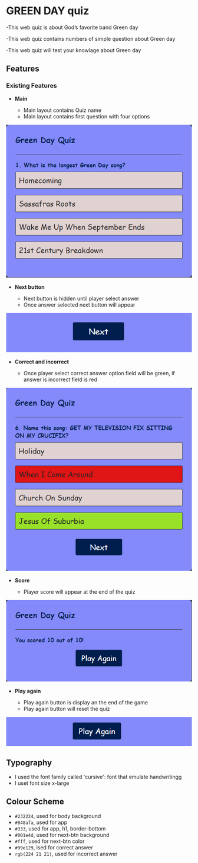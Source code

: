 # GREEN DAY quiz

   -This web quiz is about God’s favorite band Green day

   -This web quiz contains numbers of simple question about Green day

   -This web quiz will test your knowlage about Green day

## Features

### Existing Features

- __Main__

   - Main layout contains Quiz name
   - Main layout contains first question with four options

![MainImage](assets/images/MainImage.png)

- __Next button__

  - Next button is hidden until player select answer
  - Once answer selected next button will appear

![Next](assets/images/Next.png)

- __Correct and incorrect__

  - Once player select correct answer option field will be green, if answer is incorrect field is red
 
![correct-incorrect](assets/images/correct-incorrect.png)

- __Score__

  - Player score will appear at the end of the quiz
 
![Score](assets/images/Score.png)

- __Play again__

   - Play again button is display an the end of the game
   - Play again button will reset the quiz
 
![PlayAgain](assets/images/PlayAgain.png)

## Typography 

   - I used the font family called 'cursive': font that emulate handwritingg
   - I uset font size x-large

## Colour Scheme
  
   - `#232224`, used for body background
   - `#848afa`, used for app
   - `#333`, used for app, h1, border-bottom
   - `#001e4d`, used for next-btn background
   - `#fff`, used for next-btn color
   - `#99e129`, ised for correct answer
   - `rgb(224 21 21)`, used for incorrect answer
    
   



 
 
